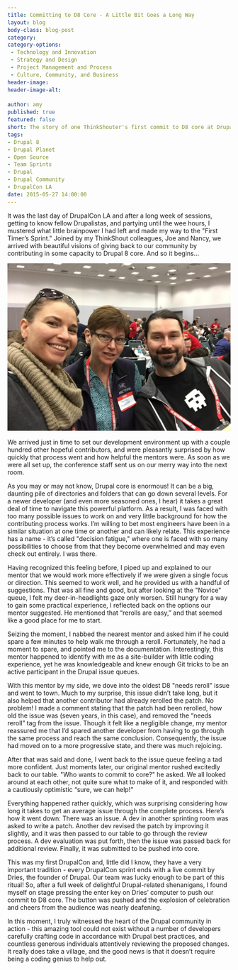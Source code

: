 ```yaml
---
title: Committing to D8 Core - A Little Bit Goes a Long Way 
layout: blog
body-class: blog-post
category:
category-options:
 - Technology and Innovation
 - Strategy and Design
 - Project Management and Process
 - Culture, Community, and Business
header-image:
header-image-alt:

author: amy
published: true
featured: false
short: The story of one ThinkShouter's first commit to D8 core at DrupalCon Los Angeles
tags:
- Drupal 8
- Drupal Planet
- Open Source
- Team Sprints
- Drupal
- Drupal Community
- DrupalCon LA
date: 2015-05-27 14:00:00
---
```


It was the last day of DrupalCon LA and after a long week of sessions, getting to know fellow Drupalistas, and partying until the wee hours, I mustered what little brainpower I had left and made my way to the "First Timer’s Sprint." Joined by my ThinkShout colleagues, Joe and Nancy, we arrived with beautiful visions of giving back to our community by contributing in some capacity to Drupal 8 core. And so it begins…

![image_1.jpg](/assets/images/blog/image_1.jpg)

We arrived just in time to set our development environment up with a couple hundred other hopeful contributors, and were pleasantly surprised by how quickly that process went and how helpful the mentors were. As soon as we were all set up, the conference staff sent us on our merry way into the next room.

As you may or may not know, Drupal core is enormous! It can be a big, daunting pile of directories and folders that can go down several levels. For a newer developer (and even more seasoned ones, I hear) it takes a great deal of time to navigate this powerful platform. As a result, I was faced with too many possible issues to work on and very little background for how the contributing process works. I’m willing to bet most engineers have been in a similar situation at one time or another and can likely relate. This experience has a name - it’s called "decision fatigue," where one is faced with so many possibilities to choose from that they become overwhelmed and may even check out entirely. I was there.

Having recognized this feeling before, I piped up and explained to our mentor that we would work more effectively if we were given a single focus or direction. This seemed to work well, and he provided us with a handful of suggestions. That was all fine and good, but after looking at the "Novice" queue, I felt my deer-in-headlights gaze only worsen. Still hungry for a way to gain some practical experience, I reflected back on the options our mentor suggested. He mentioned that “rerolls are easy,” and that seemed like a good place for me to start.

Seizing the moment, I nabbed the nearest mentor and asked him if he could spare a few minutes to help walk me through a reroll. Fortunately, he had a moment to spare, and pointed me to the documentation. Interestingly, this mentor happened to identify with me as a site-builder with little coding experience, yet he was knowledgeable and knew enough Git tricks to be an active participant in the Drupal issue queues. 

With this mentor by my side, we dove into the oldest D8 "needs reroll" issue and went to town. Much to my surprise, this issue didn’t take long, but it also helped that another contributor had already rerolled the patch. No problem! I made a comment stating that the patch had been rerolled, how old the issue was (seven years, in this case), and removed the “needs reroll” tag from the issue. Though it felt like a negligible change, my mentor reassured me that I’d  spared another developer from having to go through the same process and reach the same conclusion. Consequently, the issue had moved on to a more progressive state, and there was much rejoicing.

After that was said and done, I went back to the issue queue feeling a tad more confident. Just moments later, our original mentor rushed excitedly back to our table. "Who wants to commit to core?" he asked. We all looked around at each other, not quite sure what to make of it, and responded with a cautiously optimistic “sure, we can help!" 

Everything happened rather quickly, which was surprising considering how long it takes to get an average issue through the complete process. Here’s how it went down: There was an issue. A dev in another sprinting room was asked to write a patch. Another dev revised the patch by improving it slightly, and it was then passed to our table to go through the review process. A dev evaluation was put forth, then the issue was passed back for additional review. Finally, it was submitted to be pushed into core.

This was my first DrupalCon and, little did I know, they have a very important tradition - every DrupalCon sprint ends with a live commit by Dries, the founder of Drupal. Our team was lucky enough to be part of this ritual! So, after a full week of delightful Drupal-related shenanigans, I found myself on stage pressing the enter key on Dries’ computer to push our commit to D8 core. The button was pushed and the explosion of celebration and cheers from the audience was nearly deafening. 

In this moment, I truly witnessed the heart of the Drupal community in action - this amazing tool could not exist without a number of developers carefully crafting code in accordance with Drupal best practices, and countless generous individuals attentively reviewing the proposed changes. It really does take a village, and the good news is that it doesn’t require being a coding genius to help out.  
